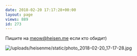 ```yaml
---
date: 2018-02-20 17:17:28+00:00
layout: page
views: 889
id: 273
---
```


Пишите на meow@heisen.me если кто обидит)



![/uploads/heisenme/static/photo_2018-02-20_17-17-28.jpg](/uploads/heisenme/static/photo_2018-02-20_17-17-28.jpg)
